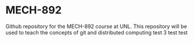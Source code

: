 # MECH-892
Github repository for the MECH-892 course at UNL. This repository will be used to teach the concepts of git and distributed computing
test 3 test test
